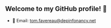 ## Welcome to my GitHub profile! 👋

- 📧 Email: [tom.favereau@depinfonancy.net](tom-favereau:tom.favereau@depinfonancy.net)




